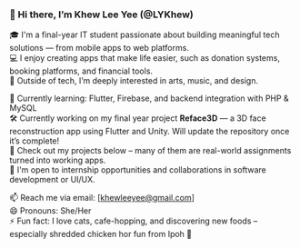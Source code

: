 ### 👋 Hi there, I’m Khew Lee Yee (@LYKhew)

🎓 I'm a final-year IT student passionate about building meaningful tech solutions — from mobile apps to web platforms.  
💻 I enjoy creating apps that make life easier, such as donation systems, booking platforms, and financial tools.  
🎨 Outside of tech, I’m deeply interested in arts, music, and design.

🌱 Currently learning: Flutter, Firebase, and backend integration with PHP & MySQL  
🛠️ Currently working on my final year project **Reface3D** — a 3D face reconstruction app using Flutter and Unity. Will update the repository once it’s complete!  
📂 Check out my projects below – many of them are real-world assignments turned into working apps.  
💼 I'm open to internship opportunities and collaborations in software development or UI/UX.

📫 Reach me via email: [khewleeyee@gmail.com]  
😄 Pronouns: She/Her  
⚡ Fun fact: I love cats, cafe-hopping, and discovering new foods – especially shredded chicken hor fun from Ipoh 🍜

<!---
LYKhew/LYKhew is a ✨ special ✨ repository because its `README.md` (this file) appears on your GitHub profile.
You can click the Preview link to take a look at your changes.
--->
